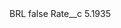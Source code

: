 <?xml version="1.0" encoding="UTF-8"?>
<CustomMetadata xmlns="http://soap.sforce.com/2006/04/metadata" xmlns:xsi="http://www.w3.org/2001/XMLSchema-instance" xmlns:xsd="http://www.w3.org/2001/XMLSchema">
    <label>BRL</label>
    <protected>false</protected>
    <values>
        <field>Rate__c</field>
        <value xsi:type="xsd:double">5.1935</value>
    </values>
</CustomMetadata>
